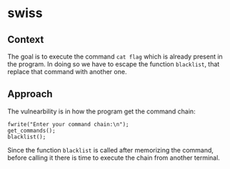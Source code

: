 # swiss

## Context
The goal is to execute the command `cat flag` which is already present in the program. In doing so we have to escape the function `blacklist`, that replace that command with another one. 

## Approach
The vulnearbility is in how the program get the command chain:
```{c}
fwrite("Enter your command chain:\n");
get_commands();
blacklist();
```
Since the function `blacklist` is called after memorizing the command, before calling it there is time to execute the chain from another terminal.

